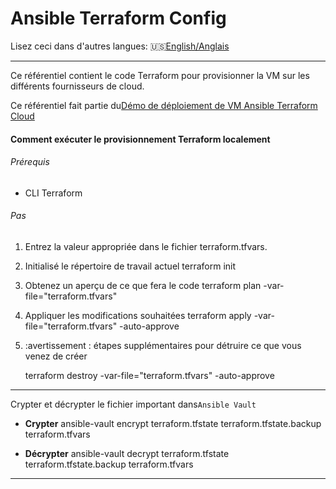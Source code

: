 # Ansible Terraform Config
Lisez ceci dans d'autres langues: :us:[English/Anglais](README.md)

---

Ce référentiel contient le code Terraform pour provisionner la VM sur les différents fournisseurs de cloud.

Ce référentiel fait partie du[Démo de déploiement de VM Ansible Terraform Cloud](https://github.com/froberge/ansible_terraform_cloud_vm_deployment)

#### Comment exécuter le provisionnement Terraform localement

###### Prérequis

-   CLI Terraform

###### Pas

1.  Entrez la valeur appropriée dans le fichier terraform.tfvars.


1.  Initialisé le répertoire de travail actuel
            terraform init

2.  Obtenez un aperçu de ce que fera le code
        terraform plan -var-file="terraform.tfvars"

3.  Appliquer les modifications souhaitées
        terraform apply -var-file="terraform.tfvars" -auto-approve

4.  :avertissement : étapes supplémentaires pour détruire ce que vous venez de créer


    terraform destroy -var-file="terraform.tfvars" -auto-approve

* * *

Crypter et décrypter le fichier important dans`Ansible Vault`

-   **Crypter**
        ansible-vault encrypt terraform.tfstate terraform.tfstate.backup terraform.tfvars

-   **Décrypter**
        ansible-vault decrypt terraform.tfstate terraform.tfstate.backup terraform.tfvars

* * *
